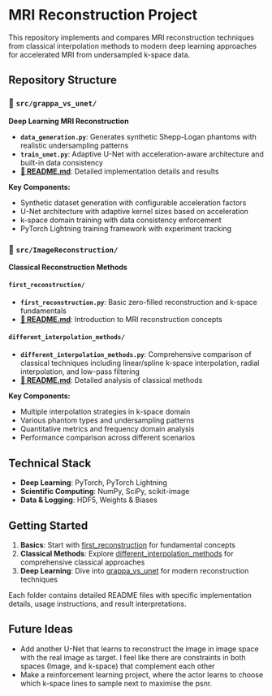 # MRI Reconstruction Project

This repository implements and compares MRI reconstruction techniques from classical interpolation methods to modern deep learning approaches for accelerated MRI from undersampled k-space data.

## Repository Structure

### 📁 `src/grappa_vs_unet/`
**Deep Learning MRI Reconstruction**

- **`data_generation.py`**: Generates synthetic Shepp-Logan phantoms with realistic undersampling patterns
- **`train_unet.py`**: Adaptive U-Net with acceleration-aware architecture and built-in data consistency
- **[📖 README.md](src/grappa_vs_unet/README.md)**: Detailed implementation details and results

**Key Components:**
- Synthetic dataset generation with configurable acceleration factors
- U-Net architecture with adaptive kernel sizes based on acceleration
- k-space domain training with data consistency enforcement
- PyTorch Lightning training framework with experiment tracking

### 📁 `src/ImageReconstruction/`
**Classical Reconstruction Methods**

#### `first_reconstruction/`
- **`first_reconstruction.py`**: Basic zero-filled reconstruction and k-space fundamentals
- **[📖 README.md](src/ImageReconstruction/first_reconstruction/README.md)**: Introduction to MRI reconstruction concepts

#### `different_interpolation_methods/`
- **`different_interpolation_methods.py`**: Comprehensive comparison of classical techniques including linear/spline k-space interpolation, radial interpolation, and low-pass filtering
- **[📖 README.md](src/ImageReconstruction/different_interpolation_methods/README.md)**: Detailed analysis of classical methods

**Key Components:**
- Multiple interpolation strategies in k-space domain
- Various phantom types and undersampling patterns
- Quantitative metrics and frequency domain analysis
- Performance comparison across different scenarios

## Technical Stack
- **Deep Learning**: PyTorch, PyTorch Lightning
- **Scientific Computing**: NumPy, SciPy, scikit-image
- **Data & Logging**: HDF5, Weights & Biases

## Getting Started
1. **Basics**: Start with [first_reconstruction](src/ImageReconstruction/first_reconstruction/) for fundamental concepts
2. **Classical Methods**: Explore [different_interpolation_methods](src/ImageReconstruction/different_interpolation_methods/) for comprehensive classical approaches
3. **Deep Learning**: Dive into [grappa_vs_unet](src/grappa_vs_unet/) for modern reconstruction techniques

Each folder contains detailed README files with specific implementation details, usage instructions, and result interpretations.

## Future Ideas
- Add another U-Net that learns to reconstruct the image in image space with the real image as target. I feel like there are constraints in both spaces (Image, and k-space) that complement each other
- Make a reinforcement learning project, where the actor learns to choose which k-space lines to sample next to maximise the psnr.